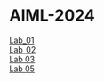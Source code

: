 # AIML-2024
[Lab_01](https://github.com/2303A51674/AIML-2024/blob/main/Lab1.ipynb)<br>
[Lab_02](https://github.com/2303A51674/AIML-2024/blob/main/Lab2.ipynb)<br>
[Lab 03](https://github.com/2303A51674/AIML-2024/blob/main/Lab3.ipynb)<br>
[Lab 05](https://github.com/2303A51674/AIML-2024/blob/main/Lab5.ipynb)<br>
